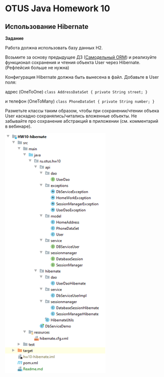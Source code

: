# OTUS Java Homework 10
## Использование Hibernate

**Задание**

Работа должна использовать базу данных H2.

Возьмите за основу предыдущее ДЗ ([Самодельный ORM](https://github.com/eugenesev/otus-2019-03/tree/master/HW09-jdbc-template))
и реализуйте функционал сохранения и чтения объекта User через Hibernate.
(Рефлейсия больше не нужна)

Конфигурация Hibernate должна быть вынесена в файл.
Добавьте в User поля:

адрес (OneToOne)
  `class AddressDataSet {
  private String street;
  }`
  
и телефон (OneToMany)
  `class PhoneDataSet {
  private String number;
  }`

Разметьте классы таким образом, чтобы при сохранении/чтении объека User каскадно сохранялись/читались вложенные объекты.
Не забывайте про сохранение абстракций в приложении (см. комментарий в вебинаре).

[![Структура проекта в IDEA](https://github.com/eugenesev/otus-2019-03/blob/master/img/HW-10.png)](https://github.com/eugenesev/otus-2019-03/tree/master/HW10-hibernate)
